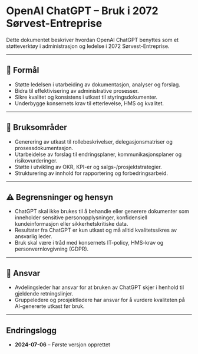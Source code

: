 # OpenAI ChatGPT – Bruk i 2072 Sørvest-Entreprise

Dette dokumentet beskriver hvordan OpenAI ChatGPT benyttes som et støtteverktøy i administrasjon og ledelse i 2072 Sørvest-Entreprise.

---

## 🎯 Formål
- Støtte ledelsen i utarbeiding av dokumentasjon, analyser og forslag.
- Bidra til effektivisering av administrative prosesser.
- Sikre kvalitet og konsistens i utkast til styringsdokumenter.
- Underbygge konsernets krav til etterlevelse, HMS og kvalitet.

---

## 📌 Bruksområder
- Generering av utkast til rollebeskrivelser, delegasjonsmatriser og prosessdokumentasjon.
- Utarbeidelse av forslag til endringsplaner, kommunikasjonsplaner og risikovurderinger.
- Støtte i utvikling av OKR, KPI-er og salgs-/prosjektstrategier.
- Strukturering av innhold for rapportering og forbedringsarbeid.

---

## ⚠ Begrensninger og hensyn
- ChatGPT skal ikke brukes til å behandle eller generere dokumenter som inneholder sensitive personopplysninger, konfidensiell kundeinformasjon eller sikkerhetskritiske data.
- Resultater fra ChatGPT er kun utkast og må alltid kvalitetssikres av ansvarlig leder.
- Bruk skal være i tråd med konsernets IT-policy, HMS-krav og personvernlovgivning (GDPR).

---

## 📌 Ansvar
- Avdelingsleder har ansvar for at bruken av ChatGPT skjer i henhold til gjeldende retningslinjer.
- Gruppeledere og prosjektledere har ansvar for å vurdere kvaliteten på AI-genererte utkast før bruk.

---

## Endringslogg
- **2024-07-06** – Første versjon opprettet
